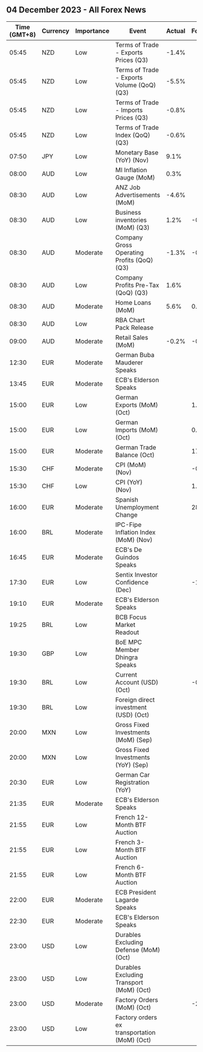 ## 04 December 2023 - All Forex News

| Time (GMT+8) | Currency | Importance | Event | Actual | Forecast | Previous |
|------|----------|------------|-------|--------|----------|----------|
| 05:45 | NZD | Low | Terms of Trade - Exports Prices (Q3) | -1.4% |  | -0.6% |
| 05:45 | NZD | Low | Terms of Trade - Exports Volume (QoQ) (Q3) | -5.5% |  | 6.8% |
| 05:45 | NZD | Low | Terms of Trade - Imports Prices (Q3) | -0.8% |  | -1.0% |
| 05:45 | NZD | Low | Terms of Trade Index (QoQ) (Q3) | -0.6% |  | 0.3% |
| 07:50 | JPY | Low | Monetary Base (YoY) (Nov) | 9.1% |  | 9.5% |
| 08:00 | AUD | Low | MI Inflation Gauge (MoM) | 0.3% |  | -0.1% |
| 08:30 | AUD | Low | ANZ Job Advertisements (MoM) | -4.6% |  | -3.4% |
| 08:30 | AUD | Low | Business inventories (MoM) (Q3) | 1.2% | -0.6% | -1.3% |
| 08:30 | AUD | Moderate | Company Gross Operating Profits (QoQ) (Q3) | -1.3% | -0.5% | -13.1% |
| 08:30 | AUD | Low | Company Profits Pre-Tax (QoQ) (Q3) | 1.6% |  | -14.5% |
| 08:30 | AUD | Moderate | Home Loans (MoM) | 5.6% | 0.8% | -0.1% |
| 08:30 | AUD | Low | RBA Chart Pack Release |  |  |  |
| 09:00 | AUD | Moderate | Retail Sales (MoM) | -0.2% | -0.2% | 0.9% |
| 12:30 | EUR | Moderate | German Buba Mauderer Speaks |  |  |  |
| 13:45 | EUR | Moderate | ECB's Elderson Speaks |  |  |  |
| 15:00 | EUR | Low | German Exports (MoM) (Oct) |  | 1.1% | -2.4% |
| 15:00 | EUR | Low | German Imports (MoM) (Oct) |  | 0.8% | -1.7% |
| 15:00 | EUR | Moderate | German Trade Balance (Oct) |  | 17.1B | 16.5B |
| 15:30 | CHF | Moderate | CPI (MoM) (Nov) |  | -0.1% | 0.1% |
| 15:30 | CHF | Low | CPI (YoY) (Nov) |  | 1.7% | 1.7% |
| 16:00 | EUR | Moderate | Spanish Unemployment Change |  | 28.1K | 36.9K |
| 16:00 | BRL | Moderate | IPC-Fipe Inflation Index (MoM) (Nov) |  |  | 0.30% |
| 16:45 | EUR | Moderate | ECB's De Guindos Speaks |  |  |  |
| 17:30 | EUR | Low | Sentix Investor Confidence (Dec) |  | -15.0 | -18.6 |
| 19:10 | EUR | Moderate | ECB's Elderson Speaks |  |  |  |
| 19:25 | BRL | Low | BCB Focus Market Readout |  |  |  |
| 19:30 | GBP | Low | BoE MPC Member Dhingra Speaks |  |  |  |
| 19:30 | BRL | Low | Current Account (USD) (Oct) |  | -0.40B | -1.38B |
| 19:30 | BRL | Low | Foreign direct investment (USD) (Oct) |  |  | 3.75B |
| 20:00 | MXN | Low | Gross Fixed Investments (MoM) (Sep) |  |  | 3.10% |
| 20:00 | MXN | Low | Gross Fixed Investments (YoY) (Sep) |  |  | 32.00% |
| 20:30 | EUR | Low | German Car Registration (YoY) |  |  | 4.9% |
| 21:35 | EUR | Moderate | ECB's Elderson Speaks |  |  |  |
| 21:55 | EUR | Low | French 12-Month BTF Auction |  |  | 3.659% |
| 21:55 | EUR | Low | French 3-Month BTF Auction |  |  | 3.785% |
| 21:55 | EUR | Low | French 6-Month BTF Auction |  |  | 3.776% |
| 22:00 | EUR | Moderate | ECB President Lagarde Speaks |  |  |  |
| 22:30 | EUR | Moderate | ECB's Elderson Speaks |  |  |  |
| 23:00 | USD | Low | Durables Excluding Defense (MoM) (Oct) |  |  | -6.7% |
| 23:00 | USD | Low | Durables Excluding Transport (MoM) (Oct) |  |  | 0.4% |
| 23:00 | USD | Moderate | Factory Orders (MoM) (Oct) |  | -2.6% | 2.8% |
| 23:00 | USD | Low | Factory orders ex transportation (MoM) (Oct) |  |  | 0.8% |

